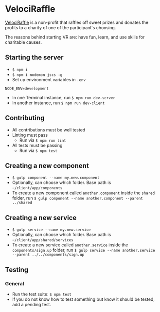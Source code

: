 # VelociRaffle

[VelociRaffle](http://www.velociraffle.com/) is a non-profit that raffles off sweet prizes and donates the profits to a charity of one of the participant's choosing.

The reasons behind starting VR are: have fun, learn, and use skills for charitable causes.

## Starting the server

* `$ npm i`
* `$ npm i nodemon jscs -g`
* Set up environment variables in `.env`

```
NODE_ENV=development
```

* In one Terminal instance, run `$ npm run dev-server`
* In another instance, run `$ npm run dev-client`

## Contributing

* All contributions must be well tested
* Linting must pass
  * Run via `$ npm run lint`
* All tests must be passing
  * Run via `$ npm test`

## Creating a new component

* `$ gulp component --name my.new.component`
* Optionally, can choose which folder. Base path is `~/client/app/components`
* To create a new component called `another.component` inside the `shared` folder, run `$ gulp component --name another.component --parent ../shared`

## Creating a new service

* `$ gulp service --name my.new.service`
* Optionally, can choose which folder. Base path is `~/client/app/shared/services`
* To create a new service called `another.service` inside the `components/sign.up` folder, run `$ gulp service --name another.service --parent ../../components/sign.up`

## Testing

### General

* Run the test suite: `$ npm test`
* If you do not know how to test something but know it should be tested, add a pending test.
